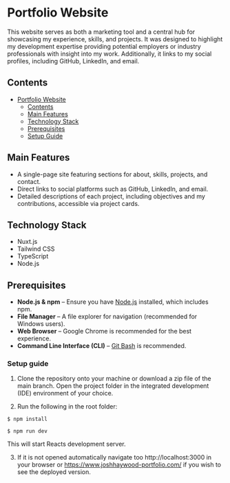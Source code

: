 # Portfolio Website

This website serves as both a marketing tool and a central hub for showcasing my experience, skills, and projects. It was designed to highlight my development expertise providing potential employers or industry professionals with insight into my work. Additionally, it links to my social profiles, including GitHub, LinkedIn, and email.

## Contents

- [Portfolio Website](#portfolio-website)
  - [Contents](#contents)
  - [Main Features](#main-features)
  - [Technology Stack](#technology-stack)
  - [Prerequisites](#prerequisites)
  - [Setup Guide](#setup-guide)

## Main Features

- A single-page site featuring sections for about, skills, projects, and contact.
- Direct links to social platforms such as GitHub, LinkedIn, and email.
- Detailed descriptions of each project, including objectives and my contributions, accessible via project cards.

## Technology Stack

- Nuxt.js
- Tailwind CSS
- TypeScript
- Node.js

## Prerequisites

- **Node.js & npm** – Ensure you have [Node.js](https://nodejs.org/) installed, which includes npm.
- **File Manager** – A file explorer for navigation (recommended for Windows users).
- **Web Browser** – Google Chrome is recommended for the best experience.
- **Command Line Interface (CLI)** – [Git Bash](https://git-scm.com/downloads) is recommended.

### Setup guide

1. Clone the repository onto your machine or download a zip file of the main branch.
   Open the project folder in the integrated development (IDE) environment of your choice.

2. Run the following in the root folder:

`$ npm install`

`$ npm run dev`

This will start Reacts development server.

3. If it is not opened automatically navigate too http://localhost:3000 in your browser or https://www.joshhaywood-portfolio.com/ if you wish to see the deployed version.
